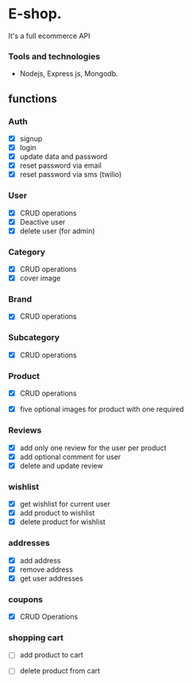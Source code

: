 # E-shop.
It's a full ecommerce API
### Tools and technologies
- Nodejs, Express js, Mongodb.
## functions
### Auth
    
- [x]  signup
- [x]  login
- [x]  update data and password
- [x]  reset password via email
- [x]  reset password via sms  (twilio)

### User 
- [x]  CRUD operations 
- [x]  Deactive user 
- [x]  delete user (for admin)

### Category
- [x]  CRUD operations 
- [x]  cover image

### Brand
- [x]  CRUD operations 

### Subcategory
- [x]  CRUD operations 

### Product
- [x]  CRUD operations 
- [x]  five optional images for product with one required 


### Reviews 
- [x]  add only one review for the user per product
- [x]  add optional comment for user
- [x]  delete and update review 

### wishlist 
- [x]  get wishlist for current user
- [x]  add product to wishlist
- [x]  delete product for wishlist

### addresses
- [x]  add address 
- [x]  remove address
- [x]  get user addresses

### coupons
- [x]  CRUD Operations

### shopping cart 
- [ ]  add product to cart
- [ ]  delete product from cart

